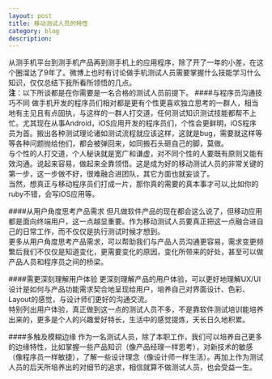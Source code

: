 ```yaml
---
layout: post
title: 移动测试人员的特性
category: blog
description: 
---
```

从测手机平台到测手机产品再到测手机上的应用程序，除了开了一年的小差，在这个圈溜达了9年了。微博上也时有讨论做手机测试人员需要掌握什么技能学习什么知识，仅仅总结下我所看所领悟的几点。
<br/>**注**：以下所谈都是在你需要是一名合格的测试人员前提下。
####与程序员沟通技巧不同
做手机开发的程序员们相对都是更有个性更喜欢独立思考的一群人，相当地有主见且有点固执，与这样的一群人打交道，任何测试知识测试技能都帮不上忙。尤其现在从事Android，iOS应用开发的程序员们，个性会更鲜明，iOS程序员为首。搬出各种测试理论诸如测试流程就应该这样，这就是bug，需要就这样等等各种问题抛给他们，都会被弹回来，如同搬石头砸自己的脚，莫做。
<br/>与个性的人打交道，个人秘诀就是宽广和谦虚，对不同个性的人要既有原则又能有效沟通。说起来容易，做起来全靠领悟。这是成为好的移动测试人员的非常关键的第一步，这一步做不好，很难融合进团队，其它方面也就妄谈了。 
<br/>当然，想真正与移动程序员们打成一片，那你真的需要的真本事才可以,比如你的ruby不错，会写iOS应用等。

####从用户角度思考产品需求
但凡做软件产品的现在都会这么说了，但移动应用都是面向终端用户，这一点越显重要。作为移动测试人员要真正把这一点融合进自己的日常工作，而不仅仅是执行测试时候才想到。
<br/>更多从用户角度思考产品需求，可以帮助我们与产品人员沟通更容易，需求变更频繁后我们不仅仅是知道变化，更需要变化的原因，变化所带来的好处，甚至可以做产品人员和程序员之间的桥梁。

####需更深刻理解用户体验
更深刻理解产品的用户体验，可以更好地理解UX/UI设计是如何与产品功能需求契合地呈现给用户，培养自己对界面设计、色彩、Layout的感觉，与设计师们更好的沟通交流。
<br/>特别列出用户体验，真正做到这一点的测试人员不多，不是靠软件测试培训能培养出来的，更多是个人的兴趣爱好特长，生活中的感觉提炼，天长日久地积累。

####多触及模糊边缘
作为一名测试人员，除了本职工作，我们可以培养自己更多的边缘特性，比如掌握一些产品知识（像产品经理一样思考），对新技术的敏感（像程序员一样敏捷），了解一些设计理念（像设计师一样生活）。再加上作为测试人员的后天所培养出的对细节的追求，相信就算不做测试人员，也会受益一生。

[Angelia]:    http://angeliaw.github.com  "Angelia"